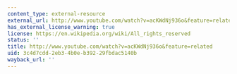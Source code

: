 ```yaml
---
content_type: external-resource
external_url: http://www.youtube.com/watch?v=acKWdNj936o&feature=related
has_external_license_warning: true
license: https://en.wikipedia.org/wiki/All_rights_reserved
status: ''
title: http://www.youtube.com/watch?v=acKWdNj936o&feature=related
uid: 3c4d7cdd-2eb3-4b0e-b392-29fbdac5140b
wayback_url: ''
---
```

